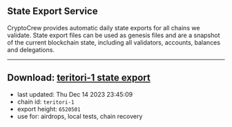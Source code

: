 ## State Export Service
CryptoCrew provides automatic daily state exports for all chains we validate. State export files can be used as genesis files and are a snapshot of the current blockchain state, including all validators, accounts, balances and delegations.

---
**Download: [teritori-1 state export](https://dl.ccvalidators.com/SERVICE/teritori/teritori-1_export_6520501.json)**
---

- last updated: Thu Dec 14 2023 23:45:09
- chain id: `teritori-1`
- export height: `6520501`
- use for: airdrops, local tests, chain recovery
